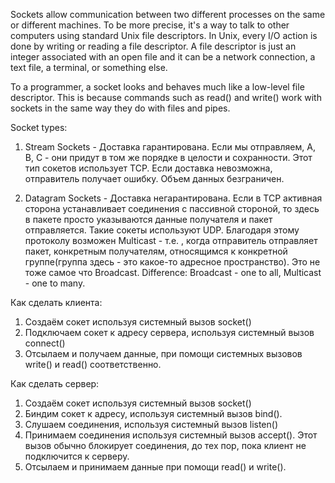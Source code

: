 Sockets allow communication between two different processes on the same or different machines. 
To be more precise, it's a way to talk to other computers using standard Unix file descriptors. 
In Unix, every I/O action is done by writing or reading a file descriptor. 
A file descriptor is just an integer associated with an open file and it can be a network connection, 
a text file, a terminal, or something else.

To a programmer, a socket looks and behaves much like a low-level file descriptor. 
This is because commands such as read() and write() work with sockets in the same way they do with files and pipes.

Socket types:
1) Stream Sockets - Доставка гарантирована. Если мы отправляем, A, B, C - они придут в том же порядке в целости и сохранности.
Этот тип сокетов использует TCP. Если доставка невозможна, отправитель получает ошибку. Объем данных безграничен.

2) Datagram Sockets - Доставка негарантирована. Если в TCP активная сторона устанавливает соединения с пассивной стороной,
то здесь в пакете просто указываются данные получателя и пакет отправляется.
Такие сокеты используют UDP. Благодаря этому протоколу возможен Multicast - т.е. , когда отправитель отправляет пакет, 
конкретным получателям, относящимся к конкретной группе(группа здесь - это какое-то адресное пространство). Это не тоже самое
что Broadcast. Difference: Broadcast - one to all, Multicast - one to many.

Как сделать клиента:
1) Создаём сокет используя системный вызов socket()
2) Подключаем сокет к адресу сервера, используя системный вызов connect()
3) Отсылаем и получаем данные, при помощи системных вызовов write() и read() соответственно.

Как сделать сервер:
1) Создаём сокет используя системный вызов socket()
2) Биндим сокет к адресу, используя системный вызов bind().
3) Слушаем соединения, используя системный вызов listen()
4) Принимаем соединения используя системный вызов accept(). Этот вызов обычно блокирует соединения, до тех пор, пока клиент
не подключится к серверу.
5) Отсылаем и принимаем данные при помощи read() и write().

